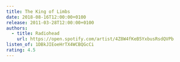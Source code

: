 ```yaml
---
title: The King of Limbs
date: 2018-08-16T12:00:00+0100
release: 2011-03-28T12:00:00+0100
authors:
  - title: Radiohead
    url: https://open.spotify.com/artist/4Z8W4fKeB5YxbusRsdQVPb
listen_of: 1DBkJIEoeHrTX4WCBQGcCi
rating: 4.5
---
```

